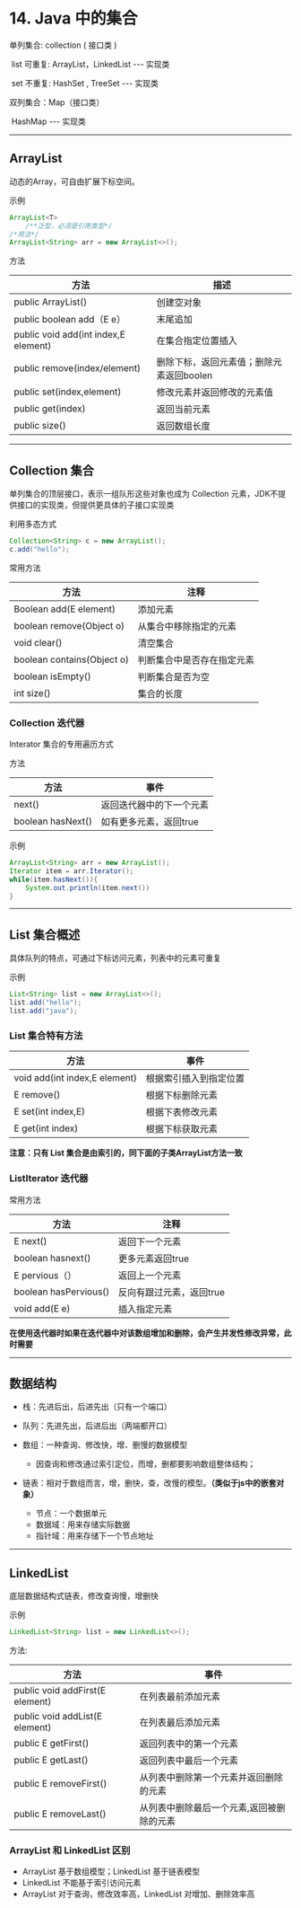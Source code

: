 # 14. Java 中的集合

单列集合: collection ( 接口类 )

​	list 可重复: ArrayList，LinkedList  --- 实现类

​	set 不重复: HashSet , TreeSet  --- 实现类

双列集合：Map（接口类）

​	HashMap --- 实现类

---

## ArrayList

动态的Array，可自由扩展下标空间。

示例

```java
ArrayList<T>
    /**泛型，必须是引用类型*/
/*用法*/
ArrayList<String> arr = new ArrayList<>();
```

方法

| 方法                                 | 描述                                     |
| ------------------------------------ | ---------------------------------------- |
| public ArrayList<String>()           | 创建空对象                               |
| public boolean add（E e）            | 末尾追加                                 |
| public void add(int index,E element) | 在集合指定位置插入                       |
| public  remove(index/element)        | 删除下标，返回元素值；删除元素返回boolen |
| public set(index,element)            | 修改元素并返回修改的元素值               |
| public get(index)                    | 返回当前元素                             |
| public size()                        | 返回数组长度                             |

---

## Collection 集合

单列集合的顶层接口，表示一组队形这些对象也成为 Collection 元素，JDK不提供接口的实现类，但提供更具体的子接口实现类

利用多态方式

```java
Collection<String> c = new ArrayList();
c.add("hello");
```

常用方法

| 方法                       | 注释                       |
| -------------------------- | -------------------------- |
| Boolean add(E element)     | 添加元素                   |
| boolean remove(Object o)   | 从集合中移除指定的元素     |
| void clear()               | 清空集合                   |
| boolean contains(Object o) | 判断集合中是否存在指定元素 |
| boolean isEmpty()          | 判断集合是否为空           |
| int size()                 | 集合的长度                 |

### Collection 迭代器

Interator 集合的专用遍历方式

方法

| 方法              | 事件                     |
| ----------------- | ------------------------ |
| <E> next()        | 返回迭代器中的下一个元素 |
| boolean hasNext() | 如有更多元素，返回true   |

示例

```java
ArrayList<String> arr = new ArrayList();
Iterator item = arr.Iterator();
while(item.hasNext()){
    System.out.println(item.next())
}
```

---

## List 集合概述

具体队列的特点，可通过下标访问元素，列表中的元素可重复

示例

```java
List<String> list = new ArrayList<>();
list.add("hello");
list.add("java");
```

### List 集合特有方法

| 方法                          | 事件                   |
| ----------------------------- | ---------------------- |
| void add(int index,E element) | 根据索引插入到指定位置 |
| E remove()                    | 根据下标删除元素       |
| E set(int index,E)            | 根据下表修改元素       |
| E get(int index)              | 根据下标获取元素       |

 **注意：只有 List 集合是由索引的，同下面的子类ArrayList方法一致**

### ListIterator 迭代器

常用方法

| 方法                  | 注释                     |
| --------------------- | ------------------------ |
| E next()              | 返回下一个元素           |
| boolean hasnext()     | 更多元素返回true         |
| E pervious（）        | 返回上一个元素           |
| boolean hasPervious() | 反向有跟过元素，返回true |
| void add(E e)         | 插入指定元素             |

**在使用迭代器时如果在迭代器中对该数组增加和删除，会产生并发性修改异常，此时需要**

---

## 数据结构

- 栈：先进后出，后进先出（只有一个端口）
- 队列：先进先出，后进后出（两端都开口）
- 数组：一种查询、修改快，增、删慢的数据模型

  - 因查询和修改通过索引定位，而增，删都要影响数组整体结构；
- 链表：相对于数组而言，增，删快，查，改慢的模型。**（类似于js中的嵌套对象）**

  - 节点：一个数据单元
  - 数据域：用来存储实际数据
  - 指针域：用来存储下一个节点地址


---

## LinkedList 

底层数据结构式链表，修改查询慢，增删快

示例

```java
LinkedList<String> list = new LinkedList<>();
```

方法:

| 方法                            | 事件                                      |
| ------------------------------- | ----------------------------------------- |
| public void addFirst(E element) | 在列表最前添加元素                        |
| public void addList(E element)  | 在列表最后添加元素                        |
| public E getFirst()             | 返回列表中的第一个元素                    |
| public E getLast()              | 返回列表中最后一个元素                    |
| public E removeFirst()          | 从列表中删除第一个元素并返回删除的元素    |
| public E removeLast()           | 从列表中删除最后一个元素,返回被删除的元素 |

### ArrayList 和 LinkedList 区别

- ArrayList 基于数组模型；LinkedList 基于链表模型
- LinkedList 不能基于索引访问元素
- ArrayList 对于查询，修改效率高，LinkedList 对增加、删除效率高



